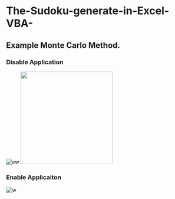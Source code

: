 # The-Sudoku-generate-in-Excel-VBA-
## Example Monte Carlo Method.
### Disable Application
![ew](https://user-images.githubusercontent.com/25815343/147503438-71181d8f-0e93-436c-af4e-be183092e784.gif)
<img src=/https://user-images.githubusercontent.com/25815343/147503438-71181d8f-0e93-436c-af4e-be183092e784.gif width="250" height="250"/>
### Enable Applicaiton
![w](https://user-images.githubusercontent.com/25815343/147502565-47a95fb8-4d87-440f-9e06-8cbf6adace4c.gif)
